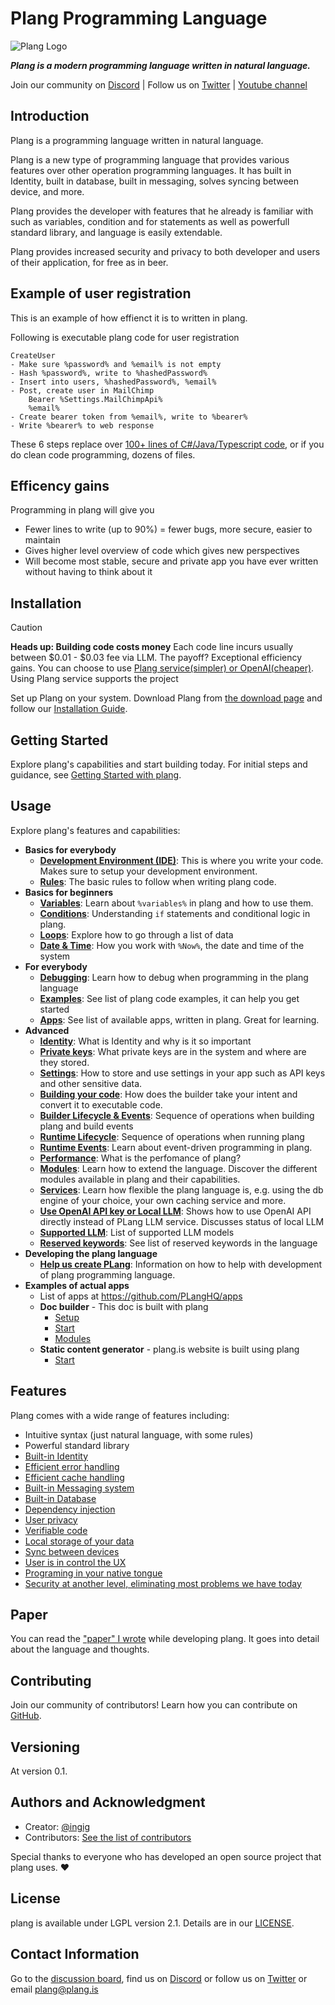 ﻿


# Plang Programming Language

![Plang Logo](https://plang.is/android-chrome-192x192.png)

***Plang is a modern programming language written in natural language.***

Join our community on [Discord](https://discord.gg/A8kYUymsDD) | Follow us on [Twitter](https://twitter.com/planghq) | [Youtube channel](https://www.youtube.com/@plangHQ)


## Introduction

Plang is a programming language written in natural language.

Plang is a new type of programming language that provides various features over other operation programming languages. It has built in Identity, built in database, built in messaging, solves syncing between device, and more. 

Plang provides the developer with features that he already is familiar with such as variables, condition and for statements as well as powerfull standard library, and language is easily extendable.

Plang provides increased security and privacy to both developer and users of their application, for free as in beer.

## Example of user registration

This is an example of how effienct it is to written in plang. 

Following is executable plang code for user registration

```plang
CreateUser
- Make sure %password% and %email% is not empty
- Hash %password%, write to %hashedPassword%
- Insert into users, %hashedPassword%, %email%
- Post, create user in MailChimp
    Bearer %Settings.MailChimpApi%
    %email%
- Create bearer token from %email%, write to %bearer%
- Write %bearer% to web response
```

These 6 steps replace over [100+ lines of C#/Java/Typescript code](https://gist.github.com/ingig/491ac9b13d65f40cc24ee5aed0408be3), or if you do clean code programming, dozens of files.

## Efficency gains

Programming in plang will give you

- Fewer lines to write (up to 90%) = fewer bugs, more secure, easier to maintain
- Gives higher level overview of code which gives new perspectives
- Will become most stable, secure and private app you have ever written without having to think about it

## Installation

> [!CAUTION]
> **Heads up: Building code costs money**
> Each code line incurs usually between $0.01 - $0.03 fee via LLM. The payoff? Exceptional efficiency gains. You can choose to use [Plang service(simpler) or OpenAI(cheaper)](./PlangOrOpenAI.md). Using Plang service supports the project

Set up Plang on your system. Download Plang from [the download page](https://github.com/PLangHQ/plang/releases) and follow our [Installation Guide](./Install.md).

## Getting Started

Explore plang's capabilities and start building today. For initial steps and guidance, see [Getting Started with plang](./GetStarted.md).

## Usage

Explore plang's features and capabilities:

- **Basics for everybody**
    - **[Development Environment (IDE)](./IDE.md)**: This is where you write your code. Makes sure to setup your development environment.
    - **[Rules](./Rules.md)**: The basic rules to follow when writing plang code.
- **Basics for beginners**
    - **[Variables](./Variables.md)**: Learn about `%variables%` in plang and how to use them.
    - **[Conditions](./Conditions.md)**: Understanding `if` statements and conditional logic in plang.
    - **[Loops](./Loop.md)**: Explore how to go through a list of data
    - **[Date & Time](./Time.md)**: How you work with `%Now%`, the date and time of the system
- **For everybody**
    - **[Debugging](./Debug.md)**: Learn how to debug when programming in the plang language
    - **[Examples](https://github.com/PLangHQ/plang/tree/main/Tests)**: See list of plang code examples, it can help you get started    
    - **[Apps](https://github.com/PLangHQ/apps/)**: See list of available apps, written in plang. Great for learning.
- **Advanced**
    - **[Identity](./Identity.md)**: What is Identity and why is it so important
    - **[Private keys](./PrivateKeys.md)**: What private keys are in the system and where are they stored.
    - **[Settings](./Settings.md)**: How to store and use settings in your app such as API keys and other sensitive data.
    - **[Building your code](./Builder.md)**: How does the builder take your intent and convert it to executable code.
    - **[Builder Lifecycle & Events](./BuilderLifcycle.md)**: Sequence of operations when building plang and build events
    - **[Runtime Lifecycle](./RuntimeLifcycle.md)**: Sequence of operations when running plang
    - **[Runtime Events](./Events.md)**: Learn about event-driven programming in plang.    
    - **[Performance](./Performance.md)**: What is the perfomance of plang? 
    - **[Modules](./modules/README.md)**: Learn how to extend the language. Discover the different modules available in plang and their capabilities. 
    - **[Services](./Services.md)**: Learn how flexible the plang language is, e.g. using the db engine of your choice, your own caching service and more.
    - **[Use OpenAI API key or Local LLM](./PlangOrOpenAI.md)**: Shows how to use OpenAI API directly instead of PLang LLM service. Discusses status of local LLM
    - **[Supported LLM](./SupportedAI.md)**: List of supported LLM models
    - **[Reserved keywords](https://github.com/PLangHQ/plang/blob/main/PLang/Utils/ReservedKeywords.cs)**: See list of reserved keywords in the language
- **Developing the plang language**
    - **[Help us create PLang](./PLangDevelopment.md)**: Information on how to help with development of plang programming language.
- **Examples of actual apps**
    - List of apps at https://github.com/PLangHQ/apps
    - **Doc builder** - This doc is built with plang
        - [Setup](https://github.com/PLangHQ/plang/blob/main/Documentation/Setup.goal)
        - [Start](https://github.com/PLangHQ/plang/blob/main/Documentation/Start.goal)
        - [Modules](https://github.com/PLangHQ/plang/blob/main/Documentation/Modules.goal)
    - **Static content generator** - plang.is website is built using plang
        - [Start](https://github.com/PLangHQ/plang.is/blob/main/Start.goal)

## Features

Plang comes with a wide range of features including:

- Intuitive syntax (just natural language, with some rules)
- Powerful standard library
- [Built-in Identity](Identity.md)
- [Efficient error handling](https://github.com/PLangHQ/plang/blob/main/Documentation/modules/plang.Modules.FileModule.md#caching-retries-error-handling--run-and-forget)
- [Efficient cache handling](https://github.com/PLangHQ/plang/blob/main/Documentation/modules/plang.Modules.CachingModule.md#caching)
- [Built-in Messaging system](https://github.com/PLangHQ/plang/blob/main/Documentation/paper/README.md#messages)
- [Built-in Database](https://github.com/PLangHQ/plang/blob/main/Documentation/paper/README.md#dbmodule)
- [Dependency injection](Services.md)
- [User privacy](https://github.com/PLangHQ/plang/blob/main/Documentation/paper/README.md#security--privacy)
- [Verifiable code](https://github.com/PLangHQ/plang/blob/main/Documentation/paper/README.md#verifiable-code---possible)
- [Local storage of your data](https://github.com/PLangHQ/plang/blob/main/Documentation/paper/README.md#event-sourcing)
- [Sync between devices](https://github.com/PLangHQ/plang/blob/main/Documentation/paper/README.md#event-sourcing)
- [User is in control the UX](https://github.com/PLangHQ/plang/blob/main/Documentation/paper/README.md#user-interface)
- [Programing in your native tongue](https://github.com/PLangHQ/plang/blob/main/Documentation/paper/README.md#natural-language-neutral)
- [Security at another level, eliminating most problems we have today](https://github.com/PLangHQ/documentation/tree/main/blob/main/Security.md)

## Paper

You can read the ["paper" I wrote](./paper/README.md) while developing plang. 
It goes into detail about the language and thoughts.

## Contributing

Join our community of contributors! Learn how you can contribute on [GitHub](https://github.com/PLangHQ).

## Versioning

At version 0.1. 

## Authors and Acknowledgment

- Creator: [@ingig](https://twitter.com/ingig)
- Contributors: [See the list of contributors](./contributors.md)

Special thanks to everyone who has developed an open source project that plang uses. ❤️

## License

plang is available under LGPL version 2.1. Details are in our [LICENSE](https://github.com/PLangHQ/LICENSE).

## Contact Information

Go to the [discussion board](https://github.com/orgs/PLangHQ/discussions), 
find us on [Discord](https://discord.gg/A8kYUymsDD)
or follow us on [Twitter](https://twitter.com/planghq)
or email [plang@plang.is](mailto:plang@plang.is)


